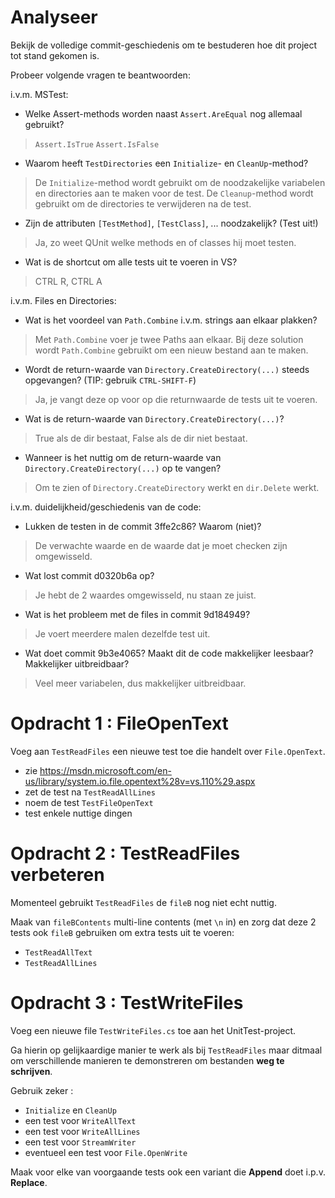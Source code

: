 # Analyseer

Bekijk de volledige commit-geschiedenis om te bestuderen hoe dit project tot stand gekomen is.

Probeer volgende vragen te beantwoorden:

i.v.m. MSTest:

- Welke Assert-methods worden naast `Assert.AreEqual` nog allemaal gebruikt?

> `Assert.IsTrue` `Assert.IsFalse` 

- Waarom heeft `TestDirectories` een `Initialize`- en `CleanUp`-method?
> De `Initialize`-method wordt gebruikt om de noodzakelijke variabelen en directories aan te maken voor de test. De `Cleanup`-method wordt gebruikt om de directories te verwijderen na de test.

- Zijn de attributen `[TestMethod]`, `[TestClass]`, ... noodzakelijk? (Test uit!)

> Ja, zo weet QUnit welke methods en of classes hij moet testen.

- Wat is de shortcut om alle tests uit te voeren in VS?

> CTRL R, CTRL A  

i.v.m. Files en Directories:

- Wat is het voordeel van `Path.Combine` i.v.m. strings aan elkaar plakken?

> Met `Path.Combine` voer je twee Paths aan elkaar. Bij deze solution wordt `Path.Combine` gebruikt om een nieuw bestand aan te maken.

- Wordt de return-waarde van `Directory.CreateDirectory(...)` steeds opgevangen? (TIP: gebruik `CTRL-SHIFT-F`)

> Ja, je vangt deze op voor op die returnwaarde de tests uit te voeren.

- Wat is de return-waarde van `Directory.CreateDirectory(...)`?

> True als de dir bestaat, False als de dir niet bestaat.

- Wanneer is het nuttig om de return-waarde van `Directory.CreateDirectory(...)` op te vangen?

> Om te zien of `Directory.CreateDirectory` werkt en `dir.Delete` werkt.



i.v.m. duidelijkheid/geschiedenis van de code:

- Lukken de testen in de commit 3ffe2c86? Waarom (niet)?

> De verwachte waarde en de waarde dat je moet checken zijn omgewisseld.

- Wat lost commit d0320b6a op?

> Je hebt de 2 waardes omgewisseld, nu staan ze juist. 

- Wat is het probleem met de files in commit 9d184949?

> Je voert meerdere malen dezelfde test uit.

- Wat doet commit 9b3e4065? Maakt dit de code makkelijker leesbaar? Makkelijker uitbreidbaar?

> Veel meer variabelen, dus makkelijker uitbreidbaar.



# Opdracht 1 : FileOpenText

Voeg aan `TestReadFiles` een nieuwe test toe die handelt over `File.OpenText`.

- zie https://msdn.microsoft.com/en-us/library/system.io.file.opentext%28v=vs.110%29.aspx
- zet de test na `TestReadAllLines`
- noem de test `TestFileOpenText`
- test enkele nuttige dingen

# Opdracht 2 : TestReadFiles verbeteren

Momenteel gebruikt `TestReadFiles` de `fileB` nog niet echt nuttig.

Maak van `fileBContents` multi-line contents (met `\n` in) en zorg dat deze 2
tests ook `fileB` gebruiken om extra tests uit te voeren:

- `TestReadAllText`
- `TestReadAllLines`


# Opdracht 3 : TestWriteFiles

Voeg een nieuwe file `TestWriteFiles.cs` toe aan het UnitTest-project.

Ga hierin op gelijkaardige manier te werk als bij `TestReadFiles` maar ditmaal
om verschillende manieren te demonstreren om bestanden **weg te schrijven**.

Gebruik zeker :

- `Initialize` en `CleanUp`
- een test voor `WriteAllText`
- een test voor `WriteAllLines`
- een test voor `StreamWriter`
- eventueel een test voor `File.OpenWrite`

Maak voor elke van voorgaande tests ook een variant die **Append** doet i.p.v.
**Replace**.


